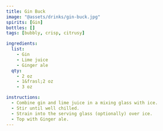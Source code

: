 ```yaml
---
title: Gin Buck
image: "@assets/drinks/gin-buck.jpg"
spirits: [Gin]
bottles: []
tags: [bubbly, crisp, citrusy]

ingredients:
  list:
    - Gin
    - Lime juice
    - Ginger ale
  qty:
    - 2 oz
    - 1&frasl;2 oz
    - 3 oz

instructions:
  - Combine gin and lime juice in a mixing glass with ice.
  - Stir until well chilled.
  - Strain into the serving glass (optionally) over ice.
  - Top with Ginger ale.
---
```

